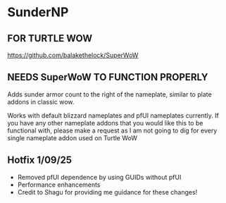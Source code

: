 # SunderNP

## FOR TURTLE WOW

https://github.com/balakethelock/SuperWoW

## NEEDS SuperWoW TO FUNCTION PROPERLY

Adds sunder armor count to the right of the nameplate, similar to plate addons in classic wow. 

Works with default blizzard nameplates and pfUI nameplates currently. If you have any other nameplate addons that you would like this to be functional with, please make a request as I am not going to dig for every single nameplate addon used on Turtle WoW

## Hotfix 1/09/25
- Removed pfUI dependence by using GUIDs without pfUI
- Performance enhancements
- Credit to Shagu for providing me guidance for these changes! 
